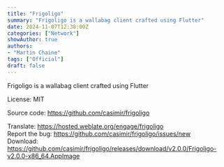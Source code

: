 ```yaml
---
title: "Frigoligo"
summary: "Frigoligo is a wallabag client crafted using Flutter"
date: 2024-11-07T12:38:00Z
categories: ["Network"]
showAuthor: true
authors:
- "Martin Chaine"
tags: ["Official"]
draft: false
---
```


Frigoligo is a wallabag client crafted using Flutter

License: MIT

Source code: <https://github.com/casimir/frigoligo>

Translate: <https://hosted.weblate.org/engage/frigoligo>  
Report the bug: <https://github.com/casimir/frigoligo/issues/new>  
Download: <https://github.com/casimir/frigoligo/releases/download/v2.0.0/Frigoligo-v2.0.0-x86_64.AppImage>

